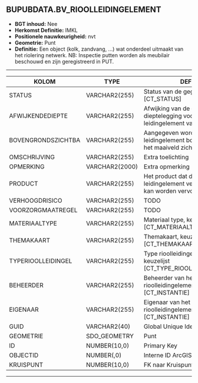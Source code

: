 ﻿## BUPUBDATA.BV_RIOOLLEIDINGELEMENT


* __BGT inhoud:__ Nee
* __Herkomst Definitie:__ IMKL
* __Positionele nauwkeurigheid:__ nvt
* __Geometrie:__ Punt
* __Definitie:__ Een object (kolk, zandvang, ...) wat onderdeel uitmaakt van het riolering netwerk. NB: Inspectie putten worden als meubilair beschouwd en zijn geregistreerd in PUT.



***

|KOLOM                               |TYPE              |DEFINITIE|
|------                              |----              |-----    |
|STATUS                              |VARCHAR2(255)     |Status van de gegevens, keuzelijst [CT_STATUS]|
|AFWIJKENDEDIEPTE                    |VARCHAR2(255)     |Afwijking van de gangbare dieptelegging voor een leidingelement van dit thema|
|BOVENGRONDSZICHTBA                  |VARCHAR2(255)     |Aangegeven wordt of het leidingelement bovengronds vanaf het maaiveld zichtbaar is|
|OMSCHRIJVING                        |VARCHAR2(255)     |Extra toelichting|
|OPMERKING                           |VARCHAR2(2000)    |Extra opmerking|
|PRODUCT                             |VARCHAR2(255)     |Het product dat door het leidingelement vervoerd wordt of kan worden vervoerd|
|VERHOOGDRISICO                      |VARCHAR2(255)     |TODO|
|VOORZORGMAATREGEL                   |VARCHAR2(255)     |TODO|
|MATERIAALTYPE                       |VARCHAR2(255)     |Materiaal type, keuzelijst [CT_MATERIAALTYPE]|
|THEMAKAART                          |VARCHAR2(255)     |Themakaart, keuzelijst [CT_THEMAKAART]|
|TYPERIOOLLEIDINGEL                  |VARCHAR2(255)     |Type rioolleidingelement waarde, keuzelijst [CT_TYPE_RIOOLLEIDINGELEMENT]|
|BEHEERDER                           |VARCHAR2(255)     |Beheerder van het rioolleidingelement, keuzelijst [CT_INSTANTIE]|
|EIGENAAR                            |VARCHAR2(255)     |Eigenaar van het rioolleidingelement, keuzelijst [CT_INSTANTIE]|
|GUID                                |VARCHAR2(40)      |Global Unique Identifier|
|GEOMETRIE                           |SDO_GEOMETRY      |Punt|
|ID                                  |NUMBER(10,0)      |Primary Key|
|OBJECTID                            |NUMBER(,0)        |Interne ID ArcGIS|
|KRUISPUNT                           |NUMBER(10,0)      |FK naar Kruispunt|


***
